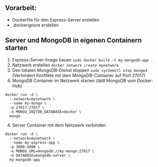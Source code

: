 ## Vorarbeit:
- Dockerfile für den Express-Server erstellen
- .dockerignore erstellen

## Server und MongoDB in eigenen Containern starten

1. Express-Server-Image bauen `sudo docker build -t my-mongodb-app .`
2. Netzwerk erstellen `docker network create mynetwork`
3. Den lokalen MongoDB-Dienst stoppen `sudo systemctl stop mongod` (Verhindert Konflikte mit dem MongoDB-Container auf Port 27017)
4. MongoDB Container im Netzwerk starten (lädt MongoDB vom Docker-Hub)
```
docker run -d \
  --network=mynetwork \
  --name my-mongo \
  -p 27017:27017 \
  -e MONGO_INITDB_DATABASE=docker \
  mongo

```
4. Server Container mit dem Netzwerk verbinden
```
docker run -d \
  --network=mynetwork \
  --name my-express-app \
  -p 3000:3000 \
  -e MONGO_URL=mongodb://my-mongo:27017 \
  -e DATABASE=mongodb-server \
  my-mongodb-app
```